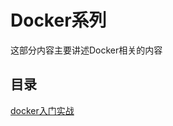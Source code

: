 # Docker系列

这部分内容主要讲述Docker相关的内容

## 目录

[docker入门实战](https://cool-ci.gitbook.io/project/docker-ru-men-shi-zhan/docker-ru-men)

